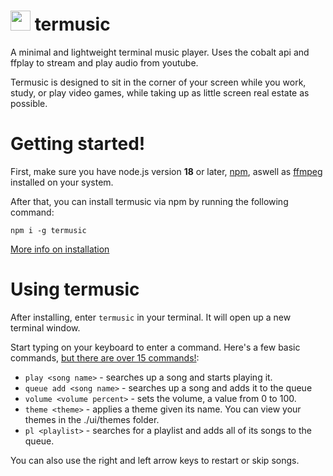 # <img src="https://github.com/pyrretsoftware/termusic/raw/main/images/icon.png" width="32"/> termusic

A minimal and lightweight terminal music player. Uses the cobalt api and ffplay to stream and play audio from youtube.

Termusic is designed to sit in the corner of your screen while you work, study, or play video games, while taking up as little screen real estate as possible.
# Getting started!
First, make sure you have node.js version **18** or later, [npm](https://npmjs.org), aswell as [ffmpeg](https://ffmpeg.org) installed on your system.

After that, you can install termusic via npm by running the following command:

```
npm i -g termusic
```

[More info on installation](https://github.com/pyrretsoftware/termusic/wiki/Installing-termusic)
# Using termusic
After installing, enter ``termusic`` in your terminal. It will open up a new terminal window.

Start typing on your keyboard to enter a command. Here's a few basic commands, [but there are over 15 commands!](https://github.com/pyrretsoftware/termusic/blob/main/commands.md):
- ``play <song name>`` - searches up a song and starts playing it.
- ``queue add <song name>`` - searches up a song and adds it to the queue
- ``volume <volume percent>`` - sets the volume, a value from 0 to 100.
- ``theme <theme>`` - applies a theme given its name. You can view your themes in the ./ui/themes folder.
- ``pl <playlist>`` - searches for a playlist and adds all of its songs to the queue.

You can also use the right and left arrow keys to restart or skip songs.
